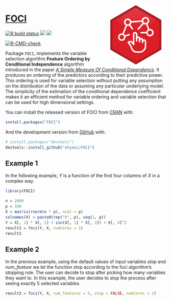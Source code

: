
<!-- README.md is generated from README.Rmd. Please edit that file -->

<a href={https://github.com/Ehyaei/FOCI}><img src="man/figures/FOCI.svg" alt="FOCI LOGO" align="right" width="160" style="padding: 0 15px; float: right;"/>

# FOCI

[![R build
status](https://github.com/Ehyaei/FOCI/workflows/R-CMD-check/badge.svg)](https://github.com/Ehyaei/FOCI/actions)
[![](https://img.shields.io/badge/devel%20version-0.1.3-green.svg)](https://github.com/Ehyaei/FOCI)
[![](https://img.shields.io/badge/lifecycle-stable-brightgreen.svg)](https://lifecycle.r-lib.org/articles/stages.html#stable)

<!-- badges: start -->

[![R-CMD-check](https://github.com/ehyaei/FOCI/workflows/R-CMD-check/badge.svg)](https://github.com/ehyaei/FOCI/actions)
<!-- badges: end -->

Package `FOCI`, implements the variable selection algorithm **Feature
Ordering by Conditional Independence** algorithm introduced in the paper
[*A Simple Measure Of Conditional
Dependence*](https://arxiv.org/pdf/1910.12327.pdf). It produces an
ordering of the predictors according to their predictive power. This
ordering is used for variable selection without putting any assumption
on the distribution of the data or assuming any particular underlying
model. The simplicity of the estimation of the conditional dependence
coefficient makes it an efficient method for variable ordering and
variable selection that can be used for high dimensional settings.

You can install the released version of FOCI from
[CRAN](https://CRAN.R-project.org) with:

``` r
install.packages("FOCI")
```

And the development version from [GitHub](https://github.com/) with:

``` r
# install.packages("devtools")
devtools::install_github("ehyaei/FOCI")
```

## Example 1

In the following example, *Y* is a function of the first four columns of
*X* in a complex way.

``` r
library(FOCI)
```

``` r
n = 2000
p = 100
X = matrix(rnorm(n * p), ncol = p)
colnames(X) = paste0(rep("X", p), seq(1, p))
Y = X[, 1] * X[, 2] + sin(X[, 1] * X[, 3]) + X[, 4]^2
result1 = foci(Y, X, numCores = 1)
result1
```

## Example 2

In the previous example, using the default values of input variables
*stop* and *num_feature* we let the function stop according to the foci
algorithm’s stopping rule. The user can decide to stop after picking how
many variables they want to. In this example, the user decides to stop
the process after seeing exactly 5 selected variables.

``` r
result2 = foci(Y, X, num_features = 5, stop = FALSE, numCores = 1)
```

